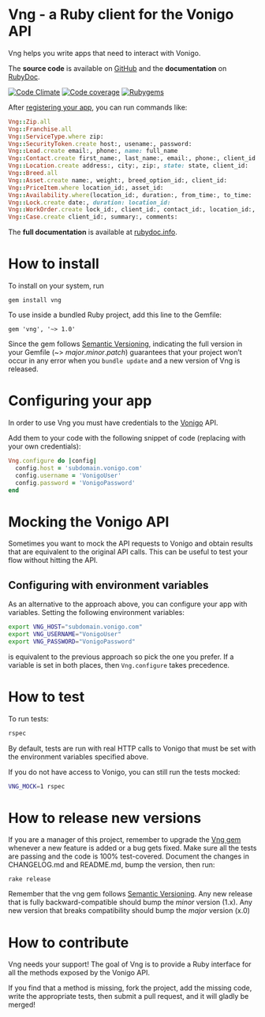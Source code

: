 Vng - a Ruby client for the Vonigo API
======================================================

Vng helps you write apps that need to interact with Vonigo.

The **source code** is available on [GitHub](https://github.com/HouseAccountEng/vng) and the **documentation** on [RubyDoc](http://www.rubydoc.info/gems/vng/frames).

[![Code Climate](https://codeclimate.com/github/HouseAccountEng/vng.png)](https://codeclimate.com/github/HouseAccountEng/vng)
[![Code coverage](https://img.shields.io/badge/code_coverage-100%25-44d298)](https://github.com/HouseAccountEng/bookmaker/actions)
[![Rubygems](https://img.shields.io/gem/v/vng)](https://rubygems.org/gems/vng)

After [registering your app](#configuring-your-app), you can run commands like:


```ruby
Vng::Zip.all
Vng::Franchise.all
Vng::ServiceType.where zip:
Vng::SecurityToken.create host:, usename:, password:
Vng::Lead.create email:, phone:, name: full_name
Vng::Contact.create first_name:, last_name:, email:, phone:, client_id:
Vng::Location.create address:, city:, zip:, state: state, client_id:
Vng::Breed.all
Vng::Asset.create name:, weight:, breed_option_id:, client_id:
Vng::PriceItem.where location_id:, asset_id:
Vng::Availability.where(location_id:, duration:, from_time:, to_time:
Vng::Lock.create date:, duration: location_id: 
Vng::WorkOrder.create lock_id:, client_id:, contact_id:, location_id:, duration:, summary:, line_items:
Vng::Case.create client_id:, summary:, comments:
```

The **full documentation** is available at [rubydoc.info](http://www.rubydoc.info/gems/vng/frames).

How to install
==============

To install on your system, run

    gem install vng

To use inside a bundled Ruby project, add this line to the Gemfile:

    gem 'vng', '~> 1.0'

Since the gem follows [Semantic Versioning](http://semver.org),
indicating the full version in your Gemfile (~> *major*.*minor*.*patch*)
guarantees that your project won’t occur in any error when you `bundle update`
and a new version of Vng is released.

Configuring your app
====================

In order to use Vng you must have credentials to the [Vonigo](https://www.vonigo.com/) API.

Add them to your code with the following snippet of code (replacing with your own credentials):

```ruby
Vng.configure do |config|
  config.host = 'subdomain.vonigo.com'
  config.username = 'VonigoUser'
  config.password = 'VonigoPassword'
end
```

Mocking the Vonigo API
======================

Sometimes you want to mock the API requests to Vonigo and obtain results that
are equivalent to the original API calls. This can be useful to test your flow
without hitting the API.


Configuring with environment variables
--------------------------------------

As an alternative to the approach above, you can configure your app with
variables. Setting the following environment variables:

```bash
export VNG_HOST="subdomain.vonigo.com"
export VNG_USERNAME="VonigoUser"
export VNG_PASSWORD="VonigoPassword"
```

is equivalent to the previous approach so pick the one you prefer.
If a variable is set in both places, then `Vng.configure` takes precedence.

How to test
===========

To run tests:

```bash
rspec
```

By default, tests are run with real HTTP calls to Vonigo that must be
set with the environment variables specified above.

If you do not have access to Vonigo, you can still run the tests mocked:

```bash
VNG_MOCK=1 rspec
```

How to release new versions
===========================

If you are a manager of this project, remember to upgrade the [Vng gem](http://rubygems.org/gems/vng)
whenever a new feature is added or a bug gets fixed.
Make sure all the tests are passing and the code is 100% test-covered.
Document the changes in CHANGELOG.md and README.md, bump the version, then run:

    rake release

Remember that the vng gem follows [Semantic Versioning](http://semver.org).
Any new release that is fully backward-compatible should bump the *minor* version (1.x).
Any new version that breaks compatibility should bump the *major* version (x.0)

How to contribute
=================

Vng needs your support!
The goal of Vng is to provide a Ruby interface for all the methods exposed by the Vonigo API.

If you find that a method is missing, fork the project, add the missing code,
write the appropriate tests, then submit a pull request, and it will gladly
be merged!
